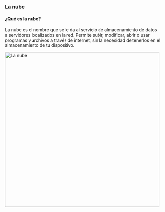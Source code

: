 ### La nube

#### ¿Qué es la nube?
La nube es el nombre que se le da al servicio de almacenamiento de datos a servidores localizados en la red. Permite subir, modificar, abrir o usar programas y archivos a través de internet, sin la necesidad de tenerlos en el almacenamiento de tu dispositivo.

<img align="left" alt="La nube" width="500px" src="https://www.bardahlindustria.com/wp-content/uploads/2019/12/nube-ventajas-desventajas-blog-bardahl.jpg" />